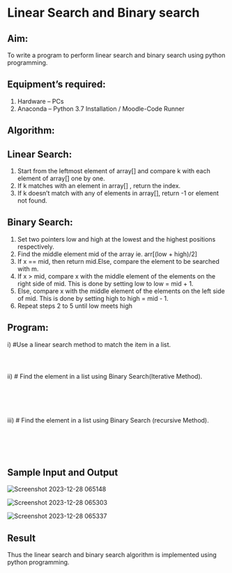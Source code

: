 # Linear Search and Binary search
## Aim:
To write a program to perform linear search and binary search using python programming.
## Equipment’s required:
1.	Hardware – PCs
2.	Anaconda – Python 3.7 Installation / Moodle-Code Runner
## Algorithm:
## Linear Search:
1.	Start from the leftmost element of array[] and compare k with each element of array[] one by one.
2.	If k matches with an element in array[] , return the index.
3.	If k doesn’t match with any of elements in array[], return -1 or element not found.
## Binary Search:
1.	Set two pointers low and high at the lowest and the highest positions respectively.
2.	Find the middle element mid of the array ie. arr[(low + high)/2]
3.	If x == mid, then return mid.Else, compare the element to be searched with m.
4.	If x > mid, compare x with the middle element of the elements on the right side of mid. This is done by setting low to low = mid + 1.
5.	Else, compare x with the middle element of the elements on the left side of mid. This is done by setting high to high = mid - 1.
6.	Repeat steps 2 to 5 until low meets high
## Program:
i)	#Use a linear search method to match the item in a list.
```



```
ii)	# Find the element in a list using Binary Search(Iterative Method).
```





```
iii)	# Find the element in a list using Binary Search (recursive Method).
```





```
## Sample Input and Output

![Screenshot 2023-12-28 065148](https://github.com/etjabajasphin/Search-Algorithm/assets/138971238/3c15691f-b0ec-44b9-8248-1e1da50310ea)

![Screenshot 2023-12-28 065303](https://github.com/etjabajasphin/Search-Algorithm/assets/138971238/3aa94203-e0e9-4e11-aba5-dcd0a9fa9aab)

![Screenshot 2023-12-28 065337](https://github.com/etjabajasphin/Search-Algorithm/assets/138971238/6dd3d39d-0591-4af2-a584-05fca5382644)


## Result
Thus the linear search and binary search algorithm is implemented using python programming.
